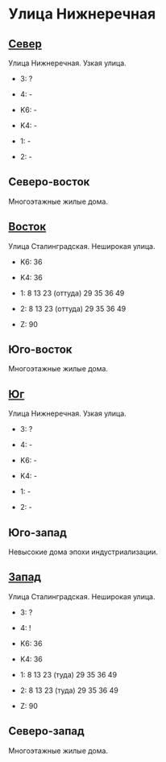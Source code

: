# Улица Нижнеречная

## [Север](./10540115.md)

Улица Нижнеречная.
Узкая улица.

* 3:    ?
* 4:    -

* K6:   -
* K4:   -
* 1:    -
* 2:    -

## Северо-восток

Многоэтажные жилые дома.

## [Восток](./10550120.md)

Улица Сталинградская.
Неширокая улица.

* K6:   36
* K4:   36
* 1:    8   13  23 (оттуда) 29  35  36  49
* 2:    8   13  23 (оттуда) 29  35  36  49

* Z:    90

## Юго-восток

Многоэтажные жилые дома.

## [Юг](./10540125.md)

Улица Нижнеречная.
Узкая улица.

* 3:    ?
* 4:    -

* K6:   -
* K4:   -
* 1:    -
* 2:    -

## Юго-запад

Невысокие дома эпохи индустриализации.

## [Запад](./10535120.md)

Улица Сталинградская.
Неширокая улица.

* 3:    ?
* 4:    !

* K6:   36
* K4:   36
* 1:    8   13  23 (туда)   29  35  36  49
* 2:    8   13  23 (туда)   29  35  36  49

* Z:    90

## Северо-запад

Многоэтажные жилые дома.
